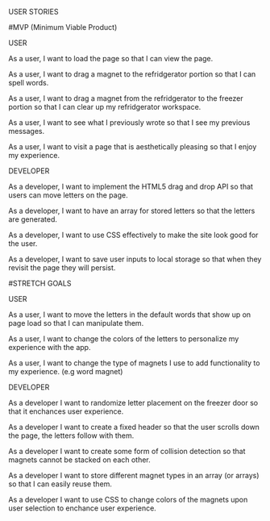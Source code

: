 USER STORIES

#MVP (Minimum Viable Product)

USER

As a user, I want to load the page so that I can view the page.

As a user, I want to drag a magnet to the refridgerator portion so that I can spell words.

As a user, I want to drag a magnet from the refridgerator to the freezer portion so that I can clear up my refridgerator workspace.

As a user, I want to see what I previously wrote so that I see my previous messages.

As a user, I want to visit a page that is aesthetically pleasing so that I enjoy my experience.


DEVELOPER

As a developer, I want to implement the HTML5 drag and drop API so that users can move letters on the page.

As a developer, I want to have an array for stored letters so that the letters are generated.

As a developer, I want to use CSS effectively to make the site look good for the user.

As a developer, I want to save user inputs to local storage so that when they revisit the page they will persist.



#STRETCH GOALS

USER

As a user, I want to move the letters in the default words that show up on page load so that I can manipulate them.

As a user, I want to change the colors of the letters to personalize my experience with the app.

As a user, I want to change the type of magnets I use to add functionality to my experience. (e.g word magnet)


DEVELOPER

As a developer I want to randomize letter placement on the freezer door so that it enchances user experience.

As a developer I want to create a fixed header so that the user scrolls down the page, the letters follow with them.

As a developer I want to create some form of collision detection so that magnets cannot be stacked on each other.

As a developer I want to store different magnet types in an array (or arrays) so that I can easily reuse them.

As a developer I want to use CSS to change colors of the magnets upon user selection to enchance user experience.

